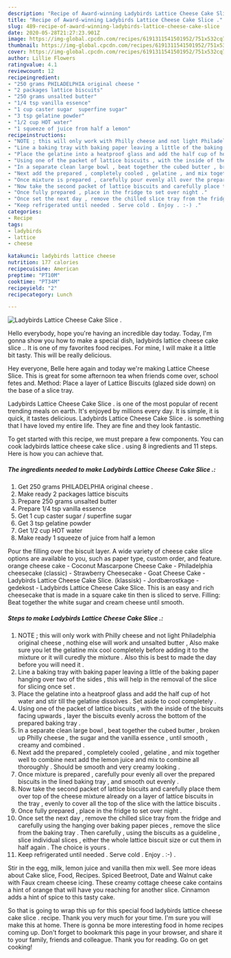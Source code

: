 ```yaml
---
description: "Recipe of Award-winning Ladybirds Lattice Cheese Cake Slice ."
title: "Recipe of Award-winning Ladybirds Lattice Cheese Cake Slice ."
slug: 489-recipe-of-award-winning-ladybirds-lattice-cheese-cake-slice
date: 2020-05-28T21:27:23.901Z
image: https://img-global.cpcdn.com/recipes/6191311541501952/751x532cq70/ladybirds-lattice-cheese-cake-slice-recipe-main-photo.jpg
thumbnail: https://img-global.cpcdn.com/recipes/6191311541501952/751x532cq70/ladybirds-lattice-cheese-cake-slice-recipe-main-photo.jpg
cover: https://img-global.cpcdn.com/recipes/6191311541501952/751x532cq70/ladybirds-lattice-cheese-cake-slice-recipe-main-photo.jpg
author: Lillie Flowers
ratingvalue: 4.1
reviewcount: 12
recipeingredient:
- "250 grams PHILADELPHIA original cheese "
- "2 packages lattice biscuits"
- "250 grams unsalted butter"
- "1/4 tsp vanilla essence"
- "1 cup caster sugar  superfine sugar"
- "3 tsp gelatine powder"
- "1/2 cup HOT water"
- "1 squeeze of juice from half a lemon"
recipeinstructions:
- "NOTE ; this will only work with Philly cheese and not light Philadelphia original cheese , nothing else will work and unsalted butter , Also make sure you let the gelatine mix cool completely before adding it to the mixture or it will curedly the mixture . Also this is best to made the day before you will need it ."
- "Line a baking tray with baking paper leaving a little of the baking paper hanging over two of the sides , this will help in the removal of the slice for slicing once set ."
- "Place the gelatine into a heatproof glass and add the half cup of hot water and stir till the gelatine dissolves . Set aside to cool completely ."
- "Using one of the packet of lattice biscuits , with the inside of the biscuits facing upwards , layer the biscuits evenly across the bottom of the prepared baking tray ."
- "In a separate clean large bowl , beat together the cubed butter , broken up Philly cheese , the sugar and the vanilla essence , until smooth , creamy and combined ."
- "Next add the prepared , completely cooled , gelatine , and mix together well to combine next add the lemon juice and mix to combine all thoroughly . Should be smooth and very creamy looking ."
- "Once mixture is prepared , carefully pour evenly all over the prepared biscuits in the lined baking tray , and smooth out evenly ."
- "Now take the second packet of lattice biscuits and carefully place them over top of the cheese mixture already on a layer of lattice biscuits in the tray , evenly to cover all the top of the slice with the lattice biscuits   ."
- "Once fully prepared , place in the fridge to set over night ."
- "Once set the next day , remove the chilled slice tray from the fridge and carefully using the hanging over baking paper pieces , remove the slice from the baking tray . Then carefully , using the biscuits as a guideline ,  slice individual slices , either the whole lattice biscuit size or cut them in half again . The choice is yours ."
- "Keep refrigerated until needed . Serve cold . Enjoy . :-) ."
categories:
- Recipe
tags:
- ladybirds
- lattice
- cheese

katakunci: ladybirds lattice cheese 
nutrition: 177 calories
recipecuisine: American
preptime: "PT10M"
cooktime: "PT34M"
recipeyield: "2"
recipecategory: Lunch

---
```



![Ladybirds Lattice Cheese Cake Slice .](https://img-global.cpcdn.com/recipes/6191311541501952/751x532cq70/ladybirds-lattice-cheese-cake-slice-recipe-main-photo.jpg)

Hello everybody, hope you're having an incredible day today. Today, I'm gonna show you how to make a special dish, ladybirds lattice cheese cake slice .. It is one of my favorites food recipes. For mine, I will make it a little bit tasty. This will be really delicious.

Hey everyone, Belle here again and today we&#39;re making Lattice Cheese Slice. This is great for some afternoon tea when friends come over, school fetes and. Method: Place a layer of Lattice Biscuits (glazed side down) on the base of a slice tray.

Ladybirds Lattice Cheese Cake Slice . is one of the most popular of recent trending meals on earth. It's enjoyed by millions every day. It is simple, it is quick, it tastes delicious. Ladybirds Lattice Cheese Cake Slice . is something that I have loved my entire life. They are fine and they look fantastic.


To get started with this recipe, we must prepare a few components. You can cook ladybirds lattice cheese cake slice . using 8 ingredients and 11 steps. Here is how you can achieve that.

<!--inarticleads1-->

##### The ingredients needed to make Ladybirds Lattice Cheese Cake Slice .:

1. Get 250 grams PHILADELPHIA original cheese .
1. Make ready 2 packages lattice biscuits
1. Prepare 250 grams unsalted butter
1. Prepare 1/4 tsp vanilla essence
1. Get 1 cup caster sugar / superfine sugar
1. Get 3 tsp gelatine powder
1. Get 1/2 cup HOT water
1. Make ready 1 squeeze of juice from half a lemon


Pour the filling over the biscuit layer. A wide variety of cheese cake slice options are available to you, such as paper type, custom order, and feature. orange cheese cake - Coconut Mascarpone Cheese Cake - Philadelphia cheesecake (classic) - Strawberry Cheesecake - Goat Cheese Cake - Ladybirds Lattice Cheese Cake Slice. (klassisk) - Jordbærostkage - gedekost - Ladybirds Lattice Cheese Cake Slice. This is an easy and rich cheesecake that is made in a square cake tin then is sliced to serve. Filling: Beat together the white sugar and cream cheese until smooth. 

<!--inarticleads2-->

##### Steps to make Ladybirds Lattice Cheese Cake Slice .:

1. NOTE ; this will only work with Philly cheese and not light Philadelphia original cheese , nothing else will work and unsalted butter , Also make sure you let the gelatine mix cool completely before adding it to the mixture or it will curedly the mixture . Also this is best to made the day before you will need it .
1. Line a baking tray with baking paper leaving a little of the baking paper hanging over two of the sides , this will help in the removal of the slice for slicing once set .
1. Place the gelatine into a heatproof glass and add the half cup of hot water and stir till the gelatine dissolves . Set aside to cool completely .
1. Using one of the packet of lattice biscuits , with the inside of the biscuits facing upwards , layer the biscuits evenly across the bottom of the prepared baking tray .
1. In a separate clean large bowl , beat together the cubed butter , broken up Philly cheese , the sugar and the vanilla essence , until smooth , creamy and combined .
1. Next add the prepared , completely cooled , gelatine , and mix together well to combine next add the lemon juice and mix to combine all thoroughly . Should be smooth and very creamy looking .
1. Once mixture is prepared , carefully pour evenly all over the prepared biscuits in the lined baking tray , and smooth out evenly .
1. Now take the second packet of lattice biscuits and carefully place them over top of the cheese mixture already on a layer of lattice biscuits in the tray , evenly to cover all the top of the slice with the lattice biscuits   .
1. Once fully prepared , place in the fridge to set over night .
1. Once set the next day , remove the chilled slice tray from the fridge and carefully using the hanging over baking paper pieces , remove the slice from the baking tray . Then carefully , using the biscuits as a guideline ,  slice individual slices , either the whole lattice biscuit size or cut them in half again . The choice is yours .
1. Keep refrigerated until needed . Serve cold . Enjoy . :-) .


Stir in the egg, milk, lemon juice and vanilla then mix well. See more ideas about Cake slice, Food, Recipes. Spiced Beetroot, Date and Walnut cake with Faux cream cheese icing. These creamy cottage cheese cake contains a hint of orange that will have you reaching for another slice. Cinnamon adds a hint of spice to this tasty cake. 

So that is going to wrap this up for this special food ladybirds lattice cheese cake slice . recipe. Thank you very much for your time. I'm sure you will make this at home. There is gonna be more interesting food in home recipes coming up. Don't forget to bookmark this page in your browser, and share it to your family, friends and colleague. Thank you for reading. Go on get cooking!
